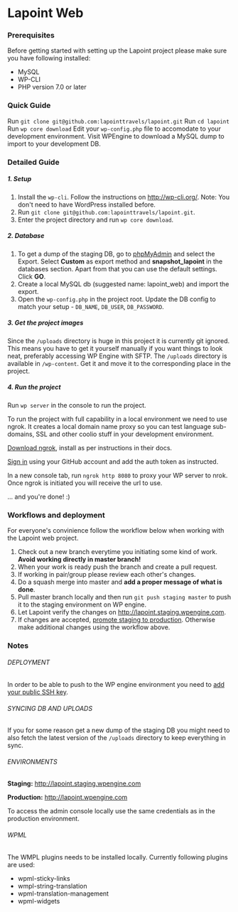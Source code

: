 # Lapoint Web

### Prerequisites
Before getting started with setting up the Lapoint project please make sure you have following installed:
- MySQL
- WP-CLI
- PHP version 7.0 or later

### Quick Guide

Run `git clone git@github.com:lapointtravels/lapoint.git`
Run `cd lapoint`
Run `wp core download`
Edit your `wp-config.php` file to accomodate to your development environment.
Visit WPEngine to download a MySQL dump to import to your development DB.

### Detailed Guide

##### 1. Setup
1. Install the `wp-cli`. Follow the instructions on http://wp-cli.org/. Note: You don't need to have WordPress installed before.
2. Run `git clone git@github.com:lapointtravels/lapoint.git`.
3. Enter the project directory and run `wp core download`. 

##### 2. Database

1. To get a dump of the staging DB, go to [phpMyAdmin](https://my.wpengine.com/installs/lapoint/phpmyadmin) and select the Export. Select **Custom** as export method and **snapshot_lapoint**  in the databases section. Apart from that you can use the default settings. Click **GO**.
2. Create a local MySQL db (suggested name: lapoint_web) and import the export.
3. Open the `wp-config.php` in the project root. Update the DB config to match your setup -  `DB_NAME`, `DB_USER`, `DB_PASSWORD`.

##### 3. Get the project images

Since the `/uploads` directory is huge in this project it is currently git ignored. This means you have to get it yourself manually if you want things to look neat, preferably accessing WP Engine with SFTP. The `/uploads` directory is available in `/wp-content`. Get it and move it to the corresponding place in the project.

##### 4. Run the project

Run `wp server` in the console to run the project.

To run the project with full capability in a local environment we need to use ngrok. It creates a local domain name proxy so you can test language sub-domains, SSL and other coolio stuff in your development environment.

[Download ngrok](https://ngrok.com/), install as per instructions in their docs.

[Sign in](https://dashboard.ngrok.com/user/login) using your GitHub account and add the auth token as instructed.

In a new console tab, run `ngrok http 8080` to proxy your WP server to nrok.
Once ngrok is initiated you will receive the url to use.

... and you're done! :)

### Workflows and deployment

For everyone's convinience follow the workflow below when working with the Lapoint web project.
1. Check out a new branch everytime you initiating some kind of work. **Avoid working directly in master branch!**
2. When your work is ready push the branch and create a pull request.
3. If working in pair/group please review each other's changes.
4. Do a squash merge into master and **add a proper message of what is done**.
5. Pull master branch locally and then run `git push staging master` to push it to the staging environment on WP engine.
6. Let Lapoint verify the changes on http://lapoint.staging.wpengine.com.
7. If changes are accepted, [promote staging to production](https://lapoint.wpengine.com/wp-admin/admin.php?page=wpengine-staging). Otherwise make additional changes using the workflow above.

### Notes

###### DEPLOYMENT
In order to be able to push to the WP engine environment you need to [add your public SSH key](https://my.wpengine.com/installs/lapoint/git_push).

###### SYNCING DB AND UPLOADS
 If you for some reason get a new dump of the staging DB you might need to also fetch the latest version of the `/uploads` directory to keep everything in sync.

###### ENVIRONMENTS
**Staging:** http://lapoint.staging.wpengine.com

**Production:** http://lapoint.wpengine.com

To access the admin console locally use the same credentials as in the production environment.

###### WPML
The WMPL plugins needs to be installed locally. Currently following plugins are used:
- wpml-sticky-links
- wmpl-string-translation
- wpml-translation-management
- wpml-widgets
















